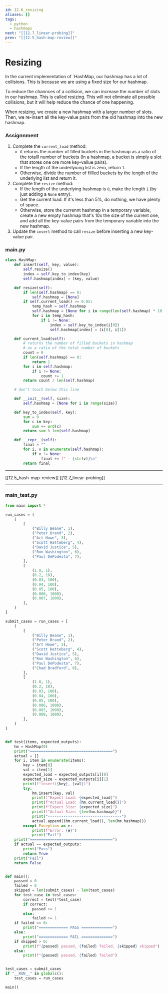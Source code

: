```yaml
---
id: 12.6_resizing
aliases: []
tags:
  - python
  - hashmaps
next: "[[12.7_linear-probing]]"
prev: "[[12.5_hash-map-review]]"
---
```


# Resizing
In the current implementation of `HashMap, our hashmap has a lot of collisions.
This is because we are using a fixed size for our hashmap.

To reduce the channces of a collision,  we can increase the number of slots in our hashmap.
This is called resizing. This  will not eliminate all possible collisions, but it will help reduce the chance of one happening.

When resizing, we create a new hashmap with a larger number of slots. Then, we re-insert all  the key-value pairs from the old hashmap into the new hashmap.

### Assignnment
1. Complete the `current_load` method:
    - it returns the number of filled buckets in the hashmap as a ratio of the totalll number of buckets (In a hashmap, a bucket is simply a slot that stores one ore more key-vallue pairs).
    - If the length of the underlyiung list is zero, return `1`.
    - Otherwise, divide the number of fillled buckets by the length of the underlying list and return it.
2. Complete the `resize` method:
    - If the length of the underlying hashmap is `0`, make the length `1` (by just adding a `None` entry).
    - Get the current load. If it's less than 5%, do nothing, we have plenty of space.
    - Otherwise, store the currennt hashmap in a temporary variable, create a new empty hashmap that's 10x the size of the current one, and add all the key-value pairs from the temporary variable into the new hashmap.
3. Update the `insert` method to call `resize` before inserting a new key-value pair.

### main.py
```python
class HashMap:
    def insert(self, key, value):
        self.resize()
        index = self.key_to_index(key)
        self.hashmap[index] = (key, value)

    def resize(self):
        if len(self.hashmap) == 0:
            self.hashmap = [None]
        if self.current_load() >= 0.05:
            temp_hash = self.hashmap
            self.hashmap = [None for i in range(len(self.hashmap) * 10)]
            for i in temp_hash:
                if i != None:
                    index = self.key_to_index(i[0])
                    self.hashmap[index] = (i[0], i[1])

    def current_load(self):
        # returns the number of filled buckets in hashmap
        # as a ratio of the total number of buckets
        count = 0
        if len(self.hashmap) == 0:
            return 1
        for i in self.hashmap:
            if i != None:
                count += 1
        return count / len(self.hashmap)

    # don't touch below this line

    def __init__(self, size):
        self.hashmap = [None for i in range(size)]

    def key_to_index(self, key):
        sum = 0
        for c in key:
            sum += ord(c)
        return sum % len(self.hashmap)

    def __repr__(self):
        final = ""
        for i, v in enumerate(self.hashmap):
            if v != None:
                final += f" - {str(v)}\n"
        return final
```

---
[[12.5_hash-map-review]]
[[12.7_linear-probing]]

---

### main_test.py
```python
from main import *

run_cases = [
    (
        [
            ("Billy Beane", 1),
            ("Peter Brand", 2),
            ("Art Howe", 3),
            ("Scott Hatteberg", 4),
            ("David Justice", 5),
            ("Ron Washington", 6),
            ("Paul DePodesta", 7),
        ],
        [
            (1.0, 1),
            (0.2, 10),
            (0.03, 100),
            (0.04, 100),
            (0.05, 100),
            (0.006, 1000),
            (0.007, 1000),
        ],
    )
]

submit_cases = run_cases + [
    (
        [
            ("Billy Beane", 1),
            ("Peter Brand", 2),
            ("Art Howe", 3),
            ("Scott Hatteberg", 4),
            ("David Justice", 5),
            ("Ron Washington", 6),
            ("Paul DePodesta", 7),
            ("Chad Bradford", 8),
        ],
        [
            (1.0, 1),
            (0.2, 10),
            (0.03, 100),
            (0.04, 100),
            (0.05, 100),
            (0.006, 1000),
            (0.007, 1000),
            (0.008, 1000),
        ],
    )
]


def test(items, expected_outputs):
    hm = HashMap(0)
    print("=====================================")
    actual = []
    for i, item in enumerate(items):
        key = item[0]
        val = item[1]
        expected_load = expected_outputs[i][0]
        expected_size = expected_outputs[i][1]
        print(f"insert({key}, {val})")
        try:
            hm.insert(key, val)
            print(f"Expect Load: {expected_load}")
            print(f"Actual Load: {hm.current_load()}")
            print(f"Expect Size: {expected_size}")
            print(f"Actual Size: {len(hm.hashmap)}")
            print("---------------------------------")
            actual.append((hm.current_load(), len(hm.hashmap)))
        except Exception as e:
            print(f"Error: {e}")
            print("Fail")
    print("=====================================")
    if actual == expected_outputs:
        print("Pass")
        return True
    print("Fail")
    return False


def main():
    passed = 0
    failed = 0
    skipped = len(submit_cases) - len(test_cases)
    for test_case in test_cases:
        correct = test(*test_case)
        if correct:
            passed += 1
        else:
            failed += 1
    if failed == 0:
        print("============= PASS ==============")
    else:
        print("============= FAIL ==============")
    if skipped > 0:
        print(f"{passed} passed, {failed} failed, {skipped} skipped")
    else:
        print(f"{passed} passed, {failed} failed")


test_cases = submit_cases
if "__RUN__" in globals():
    test_cases = run_cases

main()
```
